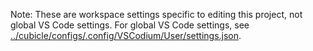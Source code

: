 Note: These are workspace settings specific to editing this project, not global
VS Code settings. For global VS Code settings, see
[../cubicle/configs/.config/VSCodium/User/settings.json](../cubicle/configs/.config/VSCodium/User/settings.json).
